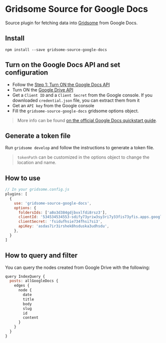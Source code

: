 # Gridsome Source for Google Docs

Source plugin for fetching data into [Gridsome](https://gridsome.org/) from Google Docs.

## Install

`npm install --save gridsome-source-google-docs`

## Turn on the Google Docs API and set configuration

-   Follow the [Step 1: Turn ON the Google Docs API](https://developers.google.com/docs/api/quickstart/js)
-   Turn ON the [Google Drive API](https://developers.google.com/drive/api/v3/quickstart/nodejs)
-   Get a `Client ID` and a `Client Secret` from the Google console. If you downloaded `credential.json` file, you can extract them from it
-   Get an `API key` from the Google console
-   Fill the `gridsome-source-google-docs` gridsome options object.

> More info can be found [on the official Google Docs quickstart guide](https://developers.google.com/docs/api/quickstart/js).

## Generate a token file

Run `gridsome develop` and follow the instructions to generate a token file.

> `tokenPath` can be customized in the options object to change the location and name.


## How to use

```javascript
// In your gridsome.config.js
plugins: [
  {
    use: 'gridsome-source-google-docs',
    options: {
      foldersIds: ['a8o3d384gdjbvxlfdi8rsz3'],
      clientId: '534534534553-sdify73yriw3sy3ri7y33fis73yfis.apps.googleusercontent.com',
      clientSecret: 'fsidufhsie734fhsi7si3',
      apiKey: 'asdas7ir3irshek8hsduska3udhsdu',
    },
  }
]
```

## How to query and filter

You can query the nodes created from Google Drive with the following:

```javascript
query IndexQuery {
  posts: allGoogleDocs {
    edges {
      node {
        date
        title
        body
        slug
        id
        content
      }
    }
  }
}
```
